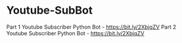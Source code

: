 # Youtube-SubBot

Part 1 Youtube Subscriber Python Bot - https://bit.ly/2XbjqZV
Part 2 Youtube Subscriber Python Bot - https://bit.ly/2XbjqZV
